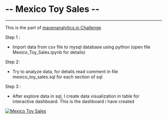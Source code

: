 <h1>-- Mexico Toy Sales -- </h1><hr>

<p>This is the part of <a href="mavenanalytics.io">mavenanalytics.io Challenge</a></p>

Step 1 :
- Import data from csv file to mysql database using python (open file Mexico_Toy_Sales.ipynb for details)

Step 2:
- Try to analyze data, for details read comment in file mexico_toy_sales.sql for each section of sql

Step 3 :
- After explore data in sql, I create data visualization in table for interactive dashboard. This is the dashboard i have created 

<div class='tableauPlaceholder' id='viz1677314160120' style='position: relative'><noscript><a href='#'><img alt='Mexico Toy Sales ' src='https:&#47;&#47;public.tableau.com&#47;static&#47;images&#47;Me&#47;MexicoToySales_16758307648510&#47;MexicoToySales&#47;1_rss.png' style='border: none' /></a></noscript><object class='tableauViz'  style='display:none;'><param name='host_url' value='https%3A%2F%2Fpublic.tableau.com%2F' /> <param name='embed_code_version' value='3' /> <param name='site_root' value='' /><param name='name' value='MexicoToySales_16758307648510&#47;MexicoToySales' /><param name='tabs' value='no' /><param name='toolbar' value='yes' /><param name='static_image' value='https:&#47;&#47;public.tableau.com&#47;static&#47;images&#47;Me&#47;MexicoToySales_16758307648510&#47;MexicoToySales&#47;1.png' /> <param name='animate_transition' value='yes' /><param name='display_static_image' value='yes' /><param name='display_spinner' value='yes' /><param name='display_overlay' value='yes' /><param name='display_count' value='yes' /><param name='language' value='en-US' /></object></div>                <script type='text/javascript'>                    var divElement = document.getElementById('viz1677314160120');                    var vizElement = divElement.getElementsByTagName('object')[0];                    vizElement.style.width='1000px';vizElement.style.height='2027px';                    var scriptElement = document.createElement('script');                    scriptElement.src = 'https://public.tableau.com/javascripts/api/viz_v1.js';                    vizElement.parentNode.insertBefore(scriptElement, vizElement);                </script>
  

